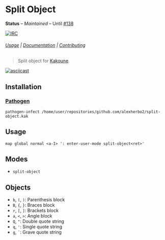 # Split Object

**Status** – _Maintained_ – Until [#138]

[![IRC][IRC Badge]][IRC]

###### [Usage](#usage) | [Documentation](#modes) | [Contributing](CONTRIBUTING)

> Split object for [Kakoune].

[![asciicast](https://asciinema.org/a/239870.svg)](https://asciinema.org/a/239870)

## Installation

### [Pathogen]

``` kak
pathogen-infect /home/user/repositories/github.com/alexherbo2/split-object.kak
```

## Usage

``` kak
map global normal <a-I> ': enter-user-mode split-object<ret>'
```

## Modes

- `split-object`

## Objects

- `b`, `(`, `)`: Parenthesis block
- `B`, `{`, `}`: Braces block
- `r`, `[`, `]`: Brackets block
- `a`, `<`, `>`: Angle block
- `Q`, `"`: Double quote string
- `q`, `'`: Single quote string
- `g`, `` ` ``: Grave quote string

[#138]: https://github.com/mawww/kakoune/issues/138
[Kakoune]: https://kakoune.org
[IRC]: https://webchat.freenode.net?channels=kakoune
[IRC Badge]: https://img.shields.io/badge/IRC-%23kakoune-blue.svg
[Pathogen]: https://github.com/alexherbo2/pathogen.kak
